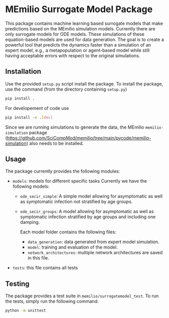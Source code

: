 MEmilio Surrogate Model Package
=======================
This package contains machine learning based surrogate models that make predictions based on the MEmilio simulation models. Currently there are only surrogate models for ODE models. These simulations of these equation-based models are used for data generation. The goal is to create a powerful tool that predicts the dynamics faster than a simulation of an expert model, e.g., a metapopulation or agent-based model while still having acceptable errors with respect to the original simulations.
 
## Installation

Use the provided `setup.py` script install the package. 
To install the package, use the command (from the directory containing `setup.py`)

```bash
pip install .
```

For developement of code use

```bash
pip install -e .[dev]
``` 

Since we are running simulations to generate the data, the MEmilio `memilio-simulation` package (https://github.com/SciCompMod/memilio/tree/main/pycode/memilio-simulation) also needs to be installed.
## Usage
The package currently provides the following modules:

- `models`: models for different specific tasks
   Currently we have the following models: 
   - `ode_secir_simple`: A simple model allowing for asymptomatic as well as symptomatic infection not stratified by age groups.
   - `ode_secir_groups`: A model allowing for asymptomatic as well as symptomatic infection stratified by age groups and including one damping.

     Each model folder contains the following files: 
     - `data_generation`: data generated from expert model simulation.
     - `model`: training and evaluation of the model. 
     - `network_architectures`: multiple network architectures are saved in this file.


- `tests`: this file contains all tests 

## Testing 
The package provides a test suite in `memilio/surrogatemodel_test`. To run the tests, simply run the following command.

```bash
python -m unittest
```
